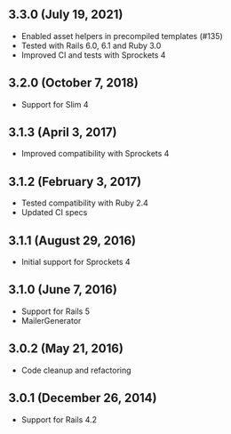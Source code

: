 ## 3.3.0 (July 19, 2021)

* Enabled asset helpers in precompiled templates  (#135)
* Tested with Rails 6.0, 6.1 and Ruby 3.0
* Improved CI and tests with Sprockets 4


## 3.2.0 (October 7, 2018)

* Support for Slim 4


## 3.1.3 (April 3, 2017)

* Improved compatibility with Sprockets 4


## 3.1.2 (February 3, 2017)

* Tested compatibility with Ruby 2.4
* Updated CI specs


## 3.1.1 (August 29, 2016)

* Initial support for Sprockets 4


## 3.1.0 (June 7, 2016)

* Support for Rails 5
* MailerGenerator


## 3.0.2 (May 21, 2016)

* Code cleanup and refactoring


## 3.0.1 (December 26, 2014)

* Support for Rails 4.2

